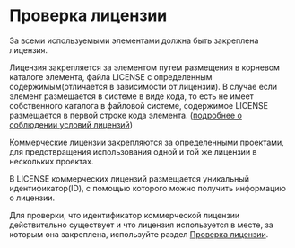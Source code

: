 # Проверка лицензии

За всеми используемыми элементами должна быть закреплена лицензия.

Лицензия закрепляется за элементом путем размещения в корневом каталоге элемента, файла LICENSE c определенным содержимым(отличается в зависимости от лицензии). В случае если элемент размещается в системе в виде кода, то есть не имеет собственного каталога в файловой системе, содержимое LICENSE размещается в первой строке кода элемента. ([подробнее о соблюдении условий лицензий](/guide/license-compliance/))

Коммерческие лицензии закрепляются за определенными проектами, для предотвращения использования одной и той же лицензии в нескольких проектах.

В LICENSE коммерческих лицензий размещается уникальный идентификатор(ID), с помощью которого можно получить информацию о лицензии.

Для проверки, что идентификатор коммерческой лицензии действительно существует и что лицензия используется в месте, за которым она закреплена, используйте раздел [Проверка лицензии](https://elements.01.ht/license-checker).